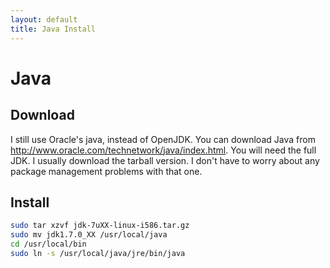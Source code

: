 ```yaml
---
layout: default
title: Java Install
---
```

# Java
## Download
I still use Oracle's java, instead of OpenJDK.  You can download Java from http://www.oracle.com/technetwork/java/index.html.  You will need the full JDK. I usually download the tarball version.  I don't have to worry about any package management problems with that one.

## Install
```bash
sudo tar xzvf jdk-7uXX-linux-i586.tar.gz
sudo mv jdk1.7.0_XX /usr/local/java
cd /usr/local/bin
sudo ln -s /usr/local/java/jre/bin/java
```
